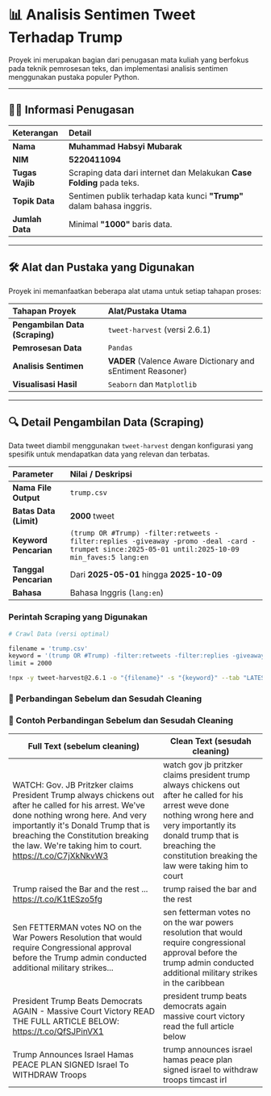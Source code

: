 # 📊 Analisis Sentimen Tweet Terhadap Trump

Proyek ini merupakan bagian dari penugasan mata kuliah yang berfokus pada teknik pemrosesan teks, dan implementasi analisis sentimen menggunakan pustaka populer Python.

---

## 👨‍💻 Informasi Penugasan

| Keterangan      | Detail                                                                |
| :-------------- | :-------------------------------------------------------------------- |
| **Nama**        | **Muhammad Habsyi Mubarak**                                           |
| **NIM**         | **5220411094**                                                        |
| **Tugas Wajib** | Scraping data dari internet dan Melakukan **Case Folding** pada teks. |
| **Topik Data**  | Sentimen publik terhadap kata kunci **"Trump"** dalam bahasa inggris. |
| **Jumlah Data** | Minimal **"1000"** baris data.                                        |

---

## 🛠️ Alat dan Pustaka yang Digunakan

Proyek ini memanfaatkan beberapa alat utama untuk setiap tahapan proses:

| Tahapan Proyek                  | Alat/Pustaka Utama                                          |
| :------------------------------ | :---------------------------------------------------------- |
| **Pengambilan Data (Scraping)** | `tweet-harvest` (versi 2.6.1)                               |
| **Pemrosesan Data**             | `Pandas`                                                    |
| **Analisis Sentimen**           | **VADER** (Valence Aware Dictionary and sEntiment Reasoner) |
| **Visualisasi Hasil**           | `Seaborn` dan `Matplotlib`                                  |

---

## 🔍 Detail Pengambilan Data (Scraping)

Data tweet diambil menggunakan `tweet-harvest` dengan konfigurasi yang spesifik untuk mendapatkan data yang relevan dan terbatas.

| Parameter              | Nilai / Deskripsi                                                                                                                                |
| :--------------------- | :----------------------------------------------------------------------------------------------------------------------------------------------- |
| **Nama File Output**   | `trump.csv`                                                                                                                                      |
| **Batas Data (Limit)** | **2000** tweet                                                                                                                                   |
| **Keyword Pencarian**  | `(trump OR #Trump) -filter:retweets -filter:replies -giveaway -promo -deal -card -trumpet since:2025-05-01 until:2025-10-09 min_faves:5 lang:en` |
| **Tanggal Pencarian**  | Dari **2025-05-01** hingga **2025-10-09**                                                                                                        |
| **Bahasa**             | Bahasa Inggris (`lang:en`)                                                                                                                       |

### Perintah Scraping yang Digunakan

```bash
# Crawl Data (versi optimal)

filename = 'trump.csv'
keyword = '(trump OR #Trump) -filter:retweets -filter:replies -giveaway -promo -deal -card -trumpet since:2025-05-01 until:2025-10-09 min_faves:5 lang:en'
limit = 2000

!npx -y tweet-harvest@2.6.1 -o "{filename}" -s "{keyword}" --tab "LATEST" -l {limit} --token {twitter_auth_token}
```

### 🧾 Perbandingan Sebelum dan Sesudah Cleaning

### 🧾 Contoh Perbandingan Sebelum dan Sesudah Cleaning

| **Full Text (sebelum cleaning)**                                                                                                                                                                                                                                                 | **Clean Text (sesudah cleaning)**                                                                                                                                                                                                               |
| -------------------------------------------------------------------------------------------------------------------------------------------------------------------------------------------------------------------------------------------------------------------------------- | ----------------------------------------------------------------------------------------------------------------------------------------------------------------------------------------------------------------------------------------------- |
| WATCH: Gov. JB Pritzker claims President Trump always chickens out after he called for his arrest. We've done nothing wrong here. And very importantly it's Donald Trump that is breaching the Constitution breaking the law. We're taking him to court. https://t.co/C7jXkNkvW3 | watch gov jb pritzker claims president trump always chickens out after he called for his arrest weve done nothing wrong here and very importantly its donald trump that is breaching the constitution breaking the law were taking him to court |
| Trump raised the Bar and the rest ... https://t.co/K1tESzo5fg                                                                                                                                                                                                                    | trump raised the bar and the rest                                                                                                                                                                                                               |
| Sen FETTERMAN votes NO on the War Powers Resolution that would require Congressional approval before the Trump admin conducted additional military strikes...                                                                                                                    | sen fetterman votes no on the war powers resolution that would require congressional approval before the trump admin conducted additional military strikes in the caribbean                                                                     |
| President Trump Beats Democrats AGAIN - Massive Court Victory READ THE FULL ARTICLE BELOW: https://t.co/QfSJPinVX1                                                                                                                                                               | president trump beats democrats again massive court victory read the full article below                                                                                                                                                         |
| Trump Announces Israel Hamas PEACE PLAN SIGNED Israel To WITHDRAW Troops                                                                                                                                                                                                         | trump announces israel hamas peace plan signed israel to withdraw troops timcast irl                                                                                                                                                            |
